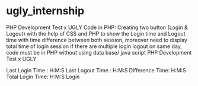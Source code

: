 # ugly_internship
PHP Development Test x UGLY Code in PHP: Creating two button (Login &amp; Logout) with the help of CSS and PHP to show the Login time and Logout time with time difference between both session, moreover need to display total time of login session if there are multiple login logout on same day, code must be in PHP without using data base/ java script
PHP Development Test x UGLY


Last Login Time : H:M:S
Last Logout Time : H:M:S
Difference Time: H:M:S
Total Login Time: H:M:S
Login

